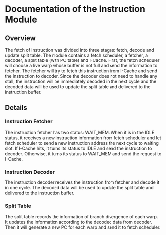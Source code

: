# Documentation of the Instruction Module

## Overview

The fetch of instruction was divided into three stages: fetch, decode and update split table. The module contains a fetch scheduler, a fetcher, a decoder, a split table (with PC table) and I-Cache. First, the fetch scheduler will choose a live warp whose buffer is not full and send the information to fetcher. The fetcher will try to fetch this instruction from I-Cache and send the instruction to decoder. Since the decoder does not need to handle any stall, the instruction will be immediately decoded in the next cycle and the decoded data will be used to update the split table and delivered to the instruction buffer.

## Details

### Instruction Fetcher

The instruction fetcher has two status: WAIT_MEM. When it is in the IDLE status, it receives a new instruction information from fetch scheduler and let fetch scheduler to send a new instruction address the next cycle to waiting slot. If I-Cache hits, it turns its status to IDLE and send the instruction to decoder. Otherwise, it turns its status to WAIT_MEM and send the request to I-Cache.

### Instruction Decoder

The instruction decoder receives the instruction from fetcher and decode it in one cycle. The decoded data will be used to update the split table and delivered to the instruction buffer.

### Split Table

The split table records the information of branch divergence of each warp. It updates the information according to the decoded data from decoder. Then it will generate a new PC for each warp and send it to fetch scheduler.